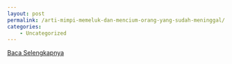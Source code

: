```yaml
---
layout: post
permalink: /arti-mimpi-memeluk-dan-mencium-orang-yang-sudah-meninggal/
categories:
    - Uncategorized
---
```


[Baca Selengkapnya](/07)